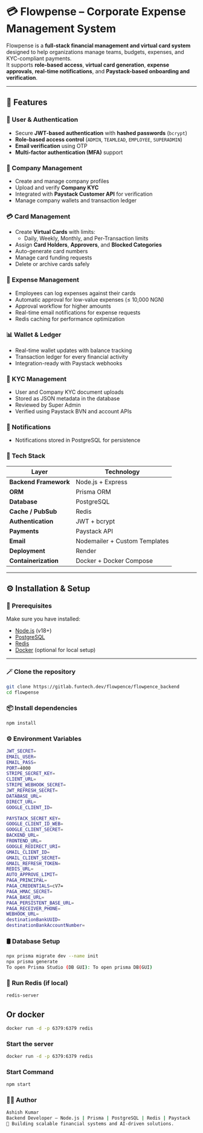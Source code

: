 # 💳 Flowpense – Corporate Expense Management System

Flowpense is a **full-stack financial management and virtual card system** designed to help organizations manage teams, budgets, expenses, and KYC-compliant payments.  
It supports **role-based access**, **virtual card generation**, **expense approvals**, **real-time notifications**, and **Paystack-based onboarding and verification**.

---

## 🚀 Features

### 👥 User & Authentication
- Secure **JWT-based authentication** with **hashed passwords** (`bcrypt`)
- **Role-based access control** (`ADMIN`, `TEAMLEAD`, `EMPLOYEE`, `SUPERADMIN`)
- **Email verification** using OTP
- **Multi-factor authentication (MFA)** support

### 🏢 Company Management
- Create and manage company profiles
- Upload and verify **Company KYC**
- Integrated with **Paystack Customer API** for verification
- Manage company wallets and transaction ledger

### 💳 Card Management
- Create **Virtual Cards** with limits:
  - Daily, Weekly, Monthly, and Per-Transaction limits
- Assign **Card Holders**, **Approvers**, and **Blocked Categories**
- Auto-generate card numbers
- Manage card funding requests
- Delete or archive cards safely

### 💸 Expense Management
- Employees can log expenses against their cards
- Automatic approval for low-value expenses (≤ 10,000 NGN)
- Approval workflow for higher amounts
- Real-time email notifications for expense requests
- Redis caching for performance optimization

### 📊 Wallet & Ledger
- Real-time wallet updates with balance tracking
- Transaction ledger for every financial activity
- Integration-ready with Paystack webhooks

### 🧾 KYC Management
- User and Company KYC document uploads
- Stored as JSON metadata in the database
- Reviewed by Super Admin
- Verified using Paystack BVN and account APIs

### 🔔 Notifications
- Notifications stored in PostgreSQL for persistence

### 🧠 Tech Stack

| Layer | Technology |
|-------|-------------|
| **Backend Framework** | Node.js + Express |
| **ORM** | Prisma ORM |
| **Database** | PostgreSQL |
| **Cache / PubSub** | Redis |
| **Authentication** | JWT + bcrypt |
| **Payments** | Paystack API |
| **Email** | Nodemailer + Custom Templates |
| **Deployment** | Render |
| **Containerization** | Docker + Docker Compose |

---

## ⚙️ Installation & Setup

### 🧩 Prerequisites
Make sure you have installed:
- [Node.js](https://nodejs.org/) (v18+)
- [PostgreSQL](https://www.postgresql.org/)
- [Redis](https://redis.io/)
- [Docker](https://www.docker.com/) (optional for local setup)

---

### 🪄 Clone the repository
```bash
git clone https://gitlab.funtech.dev/flowpence/flowpence_backend
cd flowpense

```
### 📦 Install dependencies
```bash
npm install
```

### ⚙️ Environment Variables
```bash
JWT_SECRET=
EMAIL_USER=
EMAIL_PASS=
PORT=4000
STRIPE_SECRET_KEY=
CLIENT_URL=
STRIPE_WEBHOOK_SECRET=
JWT_REFRESH_SECRET=
DATABASE_URL=
DIRECT_URL=
GOOGLE_CLIENT_ID=

PAYSTACK_SECRET_KEY=
GOOGLE_CLIENT_ID_WEB=
GOOGLE_CLIENT_SECRET=
BACKEND_URL=
FRONTEND_URL=
GOOGLE_REDIRECT_URI=
GMAIL_CLIENT_ID=
GMAIL_CLIENT_SECRET=
GMAIL_REFRESH_TOKEN=
REDIS_URL=
AUTO_APPROVE_LIMIT=
PAGA_PRINCIPAL=
PAGA_CREDENTIALS=cV7=
PAGA_HMAC_SECRET=
PAGA_BASE_URL=
PAGA_PERSISTENT_BASE_URL=
PAGA_RECEIVER_PHONE=  
WEBHOOK_URL=
destinationBankUUID=
destinationBankAccountNumber=
```

### 🛢️ Database Setup
```bash
npx prisma migrate dev --name init
npx prisma generate
To open Prisma Studio (DB GUI): To open prisma DB(GUI)
```

### 🧰 Run Redis (if local)
```bash
redis-server
```
## Or docker
```bash
docker run -d -p 6379:6379 redis
```

### Start the server
```bash
docker run -d -p 6379:6379 redis
```

### Start Command
```bash
npm start
```

### 🧑‍💻 Author
```bash
Ashish Kumar
Backend Developer – Node.js | Prisma | PostgreSQL | Redis | Paystack
🚀 Building scalable financial systems and AI-driven solutions.




